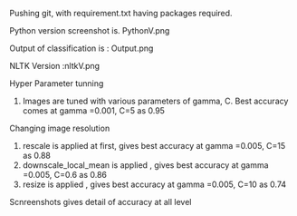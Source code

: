 Pushing git, with requirement.txt having packages required.


Python version screenshot is. PythonV.png

Output of classification is : Output.png

NLTK Version :nltkV.png

Hyper Parameter tunning 
1) Images are tuned with various parameters of gamma, C. Best accuracy comes at gamma =0.001, C=5 as 0.95

Changing image resolution
1) rescale is applied at first, gives best accuracy at gamma =0.005, C=15 as 0.88
2) downscale_local_mean is applied , gives best accuracy at gamma =0.005, C=0.6 as 0.86
3) resize is applied , gives best accuracy at gamma =0.005, C=10 as 0.74

Scnreenshots gives detail of accuracy at all level